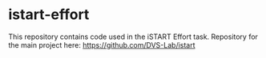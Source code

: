 # istart-effort

This repository contains code used in the iSTART Effort task. Repository for the main project here: https://github.com/DVS-Lab/istart
